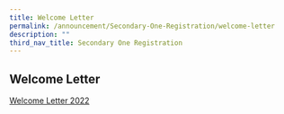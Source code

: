 ```yaml
---
title: Welcome Letter
permalink: /announcement/Secondary-One-Registration/welcome-letter
description: ""
third_nav_title: Secondary One Registration
---
```

## Welcome Letter
[Welcome Letter 2022](/files/Welcome-to-our-Sec-1s-2022_22-Dec_2021.pdf)